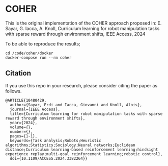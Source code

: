 # COHER

This is the original implementation of the COHER approach proposed in:
E. Sayar, G. Iacca, A. Knoll, Curriculum learning for robot manipulation tasks with sparse reward through environment shifts, IEEE Access, 2024


To be able to reproduce the results;

```
cd /code/coher/docker
docker-compose run --rm coher
```
## Citation
If you use this repo in your research, please consider citing the paper as follows.
```
@ARTICLE{10480429,
  author={Sayar, Erdi and Iacca, Giovanni and Knoll, Alois},
  journal={IEEE Access}, 
  title={Curriculum learning for robot manipulation tasks with sparse reward through environment shifts}, 
  year={2024},
  volume={},
  number={},
  pages={1-1},
  keywords={Task analysis;Robots;Heuristic algorithms;Statistics;Sociology;Neural networks;Euclidean distance;Curriculum learning-based reinforcement learning;hindsight experience replay;multi-goal reinforcement learning;robotic control},
  doi={10.1109/ACCESS.2024.3382264}}
```
